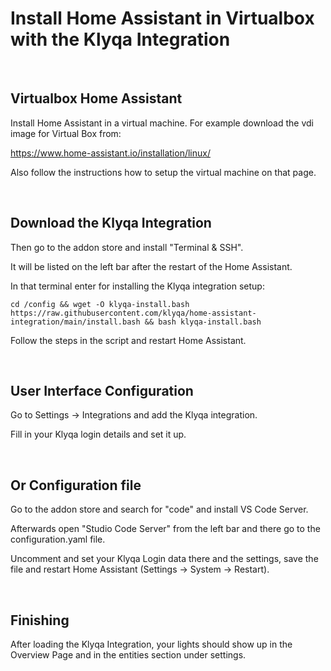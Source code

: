 # Install Home Assistant in Virtualbox with the Klyqa Integration

<br/>

## Virtualbox Home Assistant

Install Home Assistant in a virtual machine. For example download the vdi image for Virtual Box from:

https://www.home-assistant.io/installation/linux/

Also follow the instructions how to setup the virtual machine on that page.

<br/>

## Download the Klyqa Integration

Then go to the addon store and install "Terminal & SSH".

It will be listed on the left bar after the restart of the Home Assistant.

In that terminal enter for installing the Klyqa integration setup:

```
cd /config && wget -O klyqa-install.bash https://raw.githubusercontent.com/klyqa/home-assistant-integration/main/install.bash && bash klyqa-install.bash
```

Follow the steps in the script and restart Home Assistant.

<br/>

## User Interface Configuration

Go to Settings -> Integrations and add the Klyqa integration.

Fill in your Klyqa login details and set it up.

<br/>

## Or Configuration file

Go to the addon store and search for "code" and install VS Code Server.

Afterwards open "Studio Code Server" from the left bar and there go to the configuration.yaml file.

Uncomment and set your Klyqa Login data there and the settings, save the file and restart Home Assistant (Settings -> System -> Restart).

<br/>

## Finishing

After loading the Klyqa Integration, your lights should show up in the Overview Page and in the entities section under settings.
